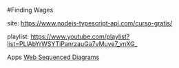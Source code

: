 #Finding Wages

site: https://www.nodejs-typescript-api.com/curso-gratis/

playlist: https://www.youtube.com/playlist?list=PLlAbYrWSYTiPanrzauGa7vMuve7_vnXG_

Apps
[Web Sequenced Diagrams](https://www.websequencediagrams.com/)

